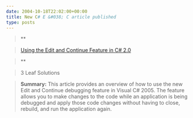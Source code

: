 ```yaml
---
date: 2004-10-18T22:02:00+00:00
title: New C# E &#038; C article published
type: posts
---
```

> **

> [Using the Edit and Continue Feature in C# 2.0](https://msdn.microsoft.com/vcsharp/default.aspx?pull=/library/en-us/dnvs05/html/edit_continue.asp)

>**

>

> 3 Leaf Solutions

> **Summary:** This article provides an overview of how to use the new Edit and Continue debugging feature in Visual C# 2005. The feature allows you to make changes to the code while an application is being debugged and apply those code changes without having to close, rebuild, and run the application again.
